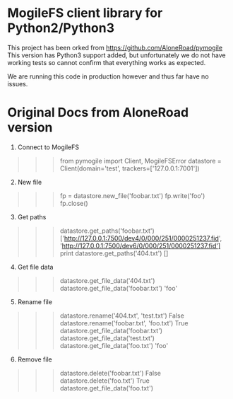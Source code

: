 MogileFS client library for Python2/Python3
===========================================

This project has been orked from https://github.com/AloneRoad/pymogile
This version has Python3 support added, but unfortunately we do not have working tests
so cannot confirm that everything works as expected.

We are running this code in production however and thus far have no issues.


Original Docs from AloneRoad version
====================================

1. Connect to MogileFS

>>> from pymogile import Client, MogileFSError
>>> datastore = Client(domain='test', trackers=['127.0.0.1:7001'])


2. New file

>>> fp = datastore.new_file('foobar.txt')
>>> fp.write('foo')
>>> fp.close()


3. Get paths

>>> datastore.get_paths('foobar.txt')
['http://127.0.0.1:7500/dev4/0/000/251/0000251237.fid', 'http://127.0.0.1:7500/dev6/0/000/251/0000251237.fid']
>>> print datastore.get_paths('404.txt')
[]

4. Get file data

>>> datastore.get_file_data('404.txt')
>>> datastore.get_file_data('foobar.txt')
'foo'


5. Rename file

>>> datastore.rename('404.txt', 'test.txt')
False
>>> datastore.rename('foobar.txt', 'foo.txt')
True
>>> datastore.get_file_data('foobar.txt')
>>> datastore.get_file_data('test.txt')
>>> datastore.get_file_data('foo.txt')
'foo'


6. Remove file

>>> datastore.delete('foobar.txt')
False
>>> datastore.delete('foo.txt')
True
>>> datastore.get_file_data('foo.txt')
